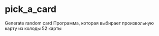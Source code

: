 # pick_a_card
Generate random card
Программа, которая выбирает произвольную карту из колоды 52 карты

